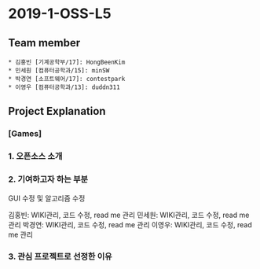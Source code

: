 # 2019-1-OSS-L5


## Team member

```
* 김홍빈 [기계공학부/17]: HongBeenKim 
* 민세원 [컴퓨터공학과/15]: minSW 
* 박경연 [소프트웨어/17]: contestpark
* 이영우 [컴퓨터공학과/13]: duddn311
```

## Project Explanation

### [Games]

### 1. 오픈소스 소개



### 2. 기여하고자 하는 부분

GUI 수정 및 알고리즘 수정

김홍빈: WIKI관리, 코드 수정, read me 관리
민세원: WIKI관리, 코드 수정, read me 관리
박경연: WIKI관리, 코드 수정, read me 관리
이영우: WIKI관리, 코드 수정, read me 관리


### 3. 관심 프로젝트로 선정한 이유

